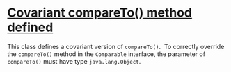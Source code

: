 # [Covariant compareTo() method defined](https://spotbugs.readthedocs.io/en/latest/bugDescriptions.html#CO_SELF_NO_OBJECT)

 This class defines a covariant version of `compareTo()`. 
  To correctly override the `compareTo()` method in the
  `Comparable` interface, the parameter of `compareTo()`
  must have type `java.lang.Object`.